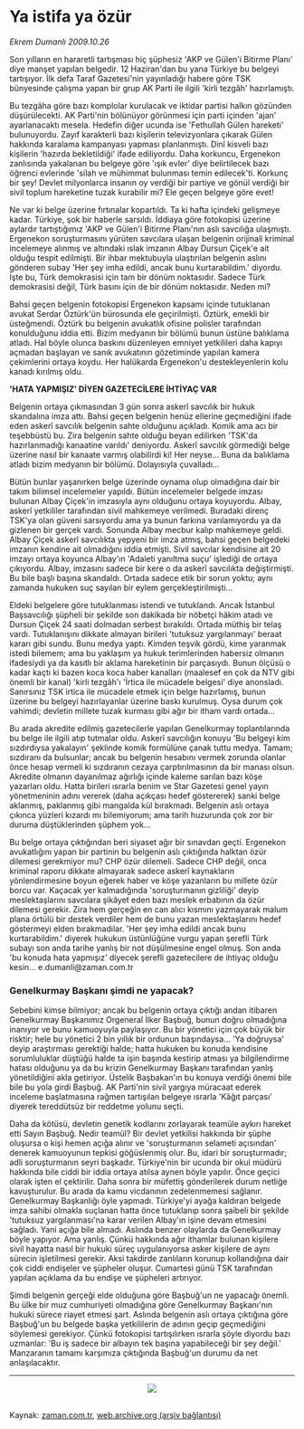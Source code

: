 # Ya istifa ya özür

*Ekrem Dumanlı 2009.10.26*

<tr><td class="metin" colspan="2" style="padding-top: 20px; padding-left: 5px; ">Son yılların en hararetli tartışması hiç şüphesiz 'AKP ve Gülen'i Bitirme Planı' diye manşet yapılan belgedir. 12 Haziran'dan bu yana Türkiye bu belgeyi tartışıyor. İlk defa Taraf Gazetesi'nin yayınladığı habere göre TSK bünyesinde çalışma yapan bir grup AK Parti ile ilgili 'kirli tezgâh' hazırlamıştı.</td></tr><tr><td class="metin" colspan="2" style="padding-top: 20px; padding-left: 5px; "><p>Bu tezgâha göre bazı komplolar kurulacak ve iktidar partisi halkın gözünden düşürülecekti. AK Parti'nin bölünüyor görünmesi için parti içinden 'ajan' ayarlanacaktı mesela. Hedefin diğer ucunda ise 'Fethullah Gülen hareketi' bulunuyordu. Zayıf karakterli bazı kişilerin televizyonlara çıkarak Gülen hakkında karalama kampanyası yapması planlanmıştı. Dinî kisveli bazı kişilerin 'hazırda bekletildiği' ifade ediliyordu. Daha korkuncu, Ergenekon zanlısında yakalanan bu belgeye göre 'ışık evler' diye belirtilecek bazı öğrenci evlerinde 'silah ve mühimmat bulunması temin edilecek'ti. Korkunç bir şey! Devlet milyonlarca insanın oy verdiği bir partiye ve gönül verdiği bir sivil toplum hareketine tuzak kurabilir mi? Ele geçen belgeye göre evet!
<p>Ne var ki belge üzerine fırtınalar kopartıldı. Ta ki hafta içindeki gelişmeye kadar. Türkiye, şok bir haberle sarsıldı. İddiaya göre fotokopisi üzerine aylardır tartıştığımız 'AKP ve Gülen'i Bitirme Planı'nın aslı savcılığa ulaşmıştı. Ergenekon soruşturmasını yürüten savcılara ulaşan belgenin orijinali kriminal incelemeye alınmış ve altındaki ıslak imzanın Albay Dursun Çiçek'e ait olduğu tespit edilmişti. Bir ihbar mektubuyla ulaştırılan belgenin aslını gönderen subay 'Her şey imha edildi, ancak bunu kurtarabildim.' diyordu. İşte bu, Türk demokrasisi için tam bir dönüm noktasıdır. Sadece Türk demokrasisi değil, Türk basını için de bir dönüm noktasıdır. Neden mi?
<p>Bahsi geçen belgenin fotokopisi Ergenekon kapsamı içinde tutuklanan avukat Serdar Öztürk'ün bürosunda ele geçirilmişti. Öztürk, emekli bir üsteğmendi. Öztürk bu belgenin avukatlık ofisine polisler tarafından konulduğunu iddia etti. Bizim medyanın bir bölümü bunun üstüne balıklama atladı. Hal böyle olunca baskını düzenleyen emniyet yetkilileri daha kapıyı açmadan başlayan ve sanık avukatının gözetiminde yapılan kamera çekimlerini ortaya koydu. Her halükarda Ergenekon'u destekleyenlerin kolu kanadı kırılmış oldu.
<p><b>'HATA YAPMIŞIZ' DİYEN GAZETECİLERE İHTİYAÇ VAR</b>
<p>Belgenin ortaya çıkmasından 3 gün sonra askerî savcılık bir hukuk skandalına imza attı. Bahsi geçen belgenin henüz ellerine geçmediğini ifade eden askerî savcılık belgenin sahte olduğunu açıkladı. Komik ama acı bir teşebbüstü bu. Zira belgenin sahte olduğu beyan edilirken 'TSK'da hazırlanmadığı kanaatine varıldı' deniyordu. Askerî savcılık görmediği belge üzerine nasıl bir kanaate varmış olabilirdi ki! Her neyse... Buna da balıklama atladı bizim medyanın bir bölümü. Dolayısıyla çuvalladı...
<p>Bütün bunlar yaşanırken belge üzerinde oynama olup olmadığına dair bir takım bilimsel incelemeler yapıldı. Bütün incelemeler belgede imzası bulunan Albay Çiçek'in imzasıyla aynı olduğunu ortaya koyuyordu. Albay, askerî yetkililer tarafından sivil mahkemeye verilmedi. Buradaki direnç TSK'ya olan güveni sarsıyordu ama ya bunun farkına varılamıyordu ya da gizlenen bir gerçek vardı. Sonunda Albay mecbur kalıp mahkemeye geldi. Albay Çiçek askerî savcılıkta yepyeni bir imza atmış, bahsi geçen belgedeki imzanın kendine ait olmadığını iddia etmişti. Sivil savcılar kendisine ait 20 imzayı ortaya koyunca Albay'ın 'Adaleti yanıltma suçu' işlediği de ortaya çıkıyordu. Albay, imzasını sadece bir kere o da askerî savcılıkta değiştirmişti. Bu bile başlı başına skandaldı. Ortada sadece etik bir sorun yoktu; aynı zamanda hukuken suç sayılan bir eylem gerçekleştirilmişti...
<p>Eldeki belgelere göre tutuklanması istendi ve tutuklandı. Ancak İstanbul Başsavcılığı şüpheli bir şekilde son dakikada bir nöbetçi hâkim atadı ve Dursun Çiçek 24 saati dolmadan serbest bırakıldı. Ortada müthiş bir telaş vardı. Tutuklanışını dikkate almayan birileri 'tutuksuz yargılanmayı' beraat kararı gibi sundu. Bunu medya yaptı. Kimden teşvik gördü, kime yaranmak istedi bilemem; ama bu yaklaşım ya hukuk terimlerinden habersiz olmanın ifadesiydi ya da kasıtlı bir aklama hareketinin bir parçasıydı. Bunun ölçüsü o kadar kaçtı ki bazen koca koca haber kanalları (maalesef en çok da NTV gibi önemli bir kanal) 'kirli tezgâh'ı 'İrtica ile mücadele belgesi' diye anonsladı. Sanırsınız TSK irtica ile mücadele etmek için belge hazırlamış, bunun üzerine bu belgeyi hazırlayanlar üzerine baskı kurulmuş. Oysa durum çok vahimdi; devletin millete tuzak kurması gibi ağır bir itham vardı ortada...
<p>Bu arada akredite edilmiş gazetecilerle yapılan Genelkurmay toplantılarında bu belge ile ilgili atıp tutmalar oldu. Askerî savcılığın konuyu 'Bu belgeyi kim sızdırdıysa yakalayın' şeklinde komik formülüne çanak tuttu medya. Tamam; sızdıranı da bulsunlar; ancak bu belgenin hesabını vermek zorunda olanlar önce hesap vermeli ki sızdıranın cezaya çarptırılmasının da bir manası olsun. Akredite olmanın dayanılmaz ağırlığı içinde kaleme sarılan bazı köşe yazarları oldu. Hatta birileri ısrarla benim ve Star Gazetesi genel yayın yönetmeninin adını vererek (daha açıkçası hedef göstererek) sanki belge aklanmış, paklanmış gibi mangalda kül bırakmadı. Belgenin aslı ortaya çıkınca yüzleri kızardı mı bilemiyorum; ama tarih huzurunda çok zor bir duruma düştüklerinden şüphem yok...
<p>Bu belge ortaya çıktığından beri siyaset ağır bir sınavdan geçti. Ergenekon avukatlığını yapan bir partinin bu belgenin aslı çıktığında halktan özür dilemesi gerekmiyor mu? CHP özür dilemeli. Sadece CHP değil, onca kriminal raporu dikkate almayarak sadece askerî kaynakların yönlendirmesine boyun eğerek haber ve köşe yazanların bu millete özür borcu var. Kaçacak yer kalmadığında 'soruşturmanın gizliliği' deyip meslektaşlarını savcılara şikâyet eden bazı meslek erbabının da özür dilemesi gerekir. Zira hem gerçeğin en can alıcı kısmını yazmayarak malum plana örtülü bir destek verdiler hem de bunu yazan meslektaşlarını hedef göstermeyi elden bırakmadılar. 'Her şey imha edildi ancak bunu kurtarabildim.' diyerek hukukun üstünlüğüne vurgu yapan şerefli Türk subayı son anda tarihe yanlış bir not düşülmesine engel olmuş. Son anda 'bu konuda hata yapmışız' diyecek şerefli gazetecilere de ihtiyaç olduğu kesin... e.dumanli@zaman.com.tr
<p><h3>Genelkurmay Başkanı şimdi ne yapacak?</h3>
<p>Sebebini kimse bilmiyor; ancak bu belgenin ortaya çıktığı andan itibaren Genelkurmay Başkanımız Orgeneral İlker Başbuğ, bunun doğru olmadığına inanıyor ve bunu kamuoyuyla paylaşıyor. Bu bir yönetici için çok büyük bir risktir; hele bu yönetici 2 bin yıllık bir ordunun başındaysa... 'Ya doğruysa' deyip araştırması gerektiği halde; hatta hukuken bu konuda kendisine sorumluluklar düştüğü halde ta işin başında kestirip atması ya bilgilendirme hatası olduğunu ya da bu krizin Genelkurmay Başkanı tarafından yanlış yönetildiğini akla getiriyor. Üstelik Başbakan'ın bu konuya verdiği önemi bile bile bu yola girdi Başbuğ. AK Parti'nin sivil yargıya müracaat ederek inceleme başlatmasına rağmen tartışılan belgeye ısrarla 'Kâğıt parçası' diyerek tereddütsüz bir reddetme yolunu seçti.
<p> Daha da kötüsü, devletin genetik kodlarını zorlayarak teamüle aykırı hareket etti Sayın Başbuğ. Nedir teamül? Bir devlet yetkilisi hakkında bir şüphe oluşursa o kişi hemen açığa alınır ve 'soruşturmanın selameti açısından' denerek kamuoyunun tepkisi göğüslenmiş olur. Bu, idari bir soruşturmadır; adli soruşturmanın seyri başkadır. Türkiye'nin bir ucunda bir okul müdürü hakkında bile ciddi bir iddia ortaya atılsa aynen böyle yapılır. Önce geçici olarak işten el çektirilir. Daha sonra bir müfettiş gönderilerek durum netliğe kavuşturulur. Bu arada da kamu vicdanının zedelenmemesi sağlanır. Genelkurmay Başkanlığı öyle yapmadı. Türkiye'yi ayağa kaldıran belgede imza sahibi olmakla suçlanan hatta önce tutuklanıp sonra şaibeli bir şekilde 'tutuksuz yargılanması'na karar verilen Albay'ın işine devam etmesini sağladı. Yani açığa bile almadı. Aslında benzer olaylarda da Genelkurmay böyle yapıyor. Ama yanlış. Çünkü hakkında ağır ithamlar bulunan kişilere sivil hayatta nasıl bir hukuki süreç uygulanıyorsa asker kişilere de aynı sürecin işletilmesi gerekir. Aksi takdirde zanlıların korunup kollandığına dair çok ciddi endişeler ve şüpheler oluşur. Cumartesi günü TSK tarafından yapılan açıklama da bu endişe ve şüpheleri artırıyor.
<p> Şimdi belgenin gerçeği elde olduğuna göre Başbuğ'un ne yapacağı önemli. Bu ülke bir muz cumhuriyeti olmadığına göre Genelkurmay Başkanı'nın hukuki sürece riayet etmesi şart. Aslında belgenin aslı ortaya çıktığına göre Başbuğ'un bu belgede başka yetkililerin de adının geçip geçmediğini söylemesi gerekiyor. Çünkü fotokopisi tartışılırken ısrarla şöyle diyordu bazı uzmanlar: 'Bu iş sadece bir albayın tek başına yapabileceği bir şey değil.' Manzaranın tamamı karşımıza çıktığında Başbuğ'un durumu da net anlaşılacaktır.
<hr/>
<p>
<p align="center"><img border="0" src="http://web.archive.org/web/20100110075111im_/http://medya.zaman.com.tr/2009/10/26/tiraj.gif"/>
<br/><br/></p></p></p></p></p></p></p></p></p></p></p></p></p></p></p></td></tr>

Kaynak: [zaman.com.tr](http://zaman.com.tr/yazar.do?yazino=907708), [web.archive.org (arşiv bağlantısı)](http://web.archive.org/web/20100110075111/http://zaman.com.tr:80/yazar.do?yazino=907708)
